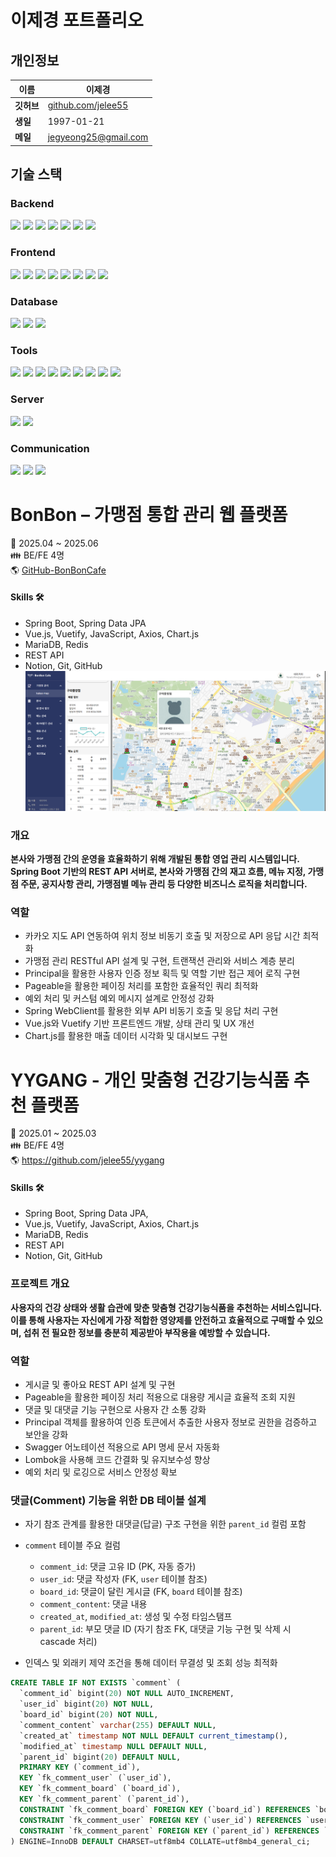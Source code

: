# 이제경 포트폴리오

## 개인정보

| **이름**   | 이제경 |
|-------------|----------|
| **깃허브** | [github.com/jelee55](https://github.com/jelee55) |
| **생일**   | 1997-01-21 |
| **메일**   | jegyeong25@gmail.com |


## 기술 스택

### Backend
<img src="https://img.shields.io/badge/java-007396?style=for-the-badge&logo=java&logoColor=white"> <img src="https://img.shields.io/badge/spring-6DB33F?style=for-the-badge&logo=spring&logoColor=white"> <img src="https://img.shields.io/badge/springboot-6DB33F?style=for-the-badge&logo=springboot&logoColor=white"> <img src="https://img.shields.io/badge/Spring%20Data%20JPA-%236DB33F?style=for-the-badge&logo=spring&logoColor=white"> <img src="https://img.shields.io/badge/Spring%20Security-6DB33F?style=for-the-badge&logo=Spring%20Security&logoColor=white"> <img src="https://img.shields.io/badge/JWT-000000?style=for-the-badge&logo=jsonwebtokens&logoColor=white"> <img src="https://img.shields.io/badge/QueryDSL-005571?style=for-the-badge&logo=hibernate&logoColor=white">

### Frontend
<img src="https://img.shields.io/badge/CSS3-1572B6?style=for-the-badge&logo=CSS3&logoColor=white"> <img src="https://img.shields.io/badge/vuetify-1867C0?style=for-the-badge&logo=vuetify&logoColor=white"> <img src="https://img.shields.io/badge/chart.js-FF6384?style=for-the-badge&logo=chartdotjs&logoColor=white"> <img src="https://img.shields.io/badge/html5-E34F26?style=for-the-badge&logo=html5&logoColor=white"> <img src="https://img.shields.io/badge/javascript-F7DF1E?style=for-the-badge&logo=JavaScript&logoColor=white"> <img src="https://img.shields.io/badge/Axios-5A29E4?style=for-the-badge&logo=Axios&logoColor=white"> <img src="https://img.shields.io/badge/vue.js-4FC08D?style=for-the-badge&logo=Vue.js&logoColor=white"> <img src="https://img.shields.io/badge/bootstrap-7952B3?style=for-the-badge&logo=bootstrap&logoColor=white">

### Database
<img src="https://img.shields.io/badge/mariaDB-003545?style=for-the-badge&logo=mariaDB&logoColor=white"> <img src="https://img.shields.io/badge/MySQL-4479A1?style=for-the-badge&logo=MySQL&logoColor=white"> <img src="https://img.shields.io/badge/Redis-DC382D?style=for-the-badge&logo=Redis&logoColor=white">

### Tools
<img src="https://img.shields.io/badge/Git-F05032?style=for-the-badge&logo=Git&logoColor=white"> <img src="https://img.shields.io/badge/github-181717?style=for-the-badge&logo=github&logoColor=white"> <img src="https://img.shields.io/badge/Figma-9C29B1?style=for-the-badge&logo=Figma&logoColor=white"> <img src="https://img.shields.io/badge/Postman-FF6C37?style=for-the-badge&logo=Postman&logoColor=white"> <img src="https://img.shields.io/badge/Swagger-85EA2D?style=for-the-badge&logo=Swagger&logoColor=white"> <img src="https://img.shields.io/badge/erdCloud-0097A7?style=for-the-badge&logo=erdCloud&logoColor=white"> <img src="https://img.shields.io/badge/VSCode-007ACC?style=for-the-badge&logo=visual-studio-code&logoColor=white"> <img src="https://img.shields.io/badge/IntelliJ_IDEA-000000?style=for-the-badge&logo=IntelliJ-IDEA&logoColor=white"> <img src="https://img.shields.io/badge/HeidiSQL-4DB0F7?style=for-the-badge&logo=heidisql&logoColor=white">


### Server
<img src="https://img.shields.io/badge/Linux-FCC624?style=for-the-badge&logo=Linux&logoColor=black"> <img src="https://img.shields.io/badge/CentOS%207-262577?style=for-the-badge&logo=CentOS&logoColor=white">

### Communication
<img src="https://img.shields.io/badge/Jira-0052CC?style=for-the-badge&logo=Jira&logoColor=white"> <img src="https://img.shields.io/badge/Discord-7289DA?style=for-the-badge&logo=Discord&logoColor=white"> <img src="https://img.shields.io/badge/Notion-000000?style=for-the-badge&logo=Notion&logoColor=white">


BonBon – 가맹점 통합 관리 웹 플랫폼
==================================
📆 2025.04 ~ 2025.06  
👪 BE/FE 4명  
🌎 [GitHub-BonBonCafe](https://github.com/jelee55/BonBonCafe-BE)  
#### Skills 🛠️
- Spring Boot, Spring Data JPA
- Vue.js, Vuetify, JavaScript, Axios, Chart.js
- MariaDB, Redis
- REST API
- Notion, Git, GitHub
![지도 API](image/mapAPI.png)  

### 개요

**본사와 가맹점 간의 운영을 효율화하기 위해 개발된 통합 영업 관리 시스템입니다.**  
**Spring Boot 기반의 REST API 서버로, 본사와 가맹점 간의 재고 흐름, 메뉴 지정, 가맹점 주문, 공지사항 관리, 가맹점별 메뉴 관리 등 다양한 비즈니스 로직을 처리합니다.**

### 역할

- 카카오 지도 API 연동하여 위치 정보 비동기 호출 및 저장으로 API 응답 시간 최적화  
- 가맹점 관리 RESTful API 설계 및 구현, 트랜잭션 관리와 서비스 계층 분리  
- Principal을 활용한 사용자 인증 정보 획득 및 역할 기반 접근 제어 로직 구현
- Pageable을 활용한 페이징 처리를 포함한 효율적인 쿼리 최적화
- 예외 처리 및 커스텀 예외 메시지 설계로 안정성 강화  
- Spring WebClient를 활용한 외부 API 비동기 호출 및 응답 처리 구현  
- Vue.js와 Vuetify 기반 프론트엔드 개발, 상태 관리 및 UX 개선  
- Chart.js를 활용한 매출 데이터 시각화 및 대시보드 구현 


YYGANG - 개인 맞춤형 건강기능식품 추천 플랫폼
==================================
📆 2025.01 ~ 2025.03  
👪 BE/FE 4명  
🌎 https://github.com/jelee55/yygang

#### Skills 🛠️
- Spring Boot, Spring Data JPA, 
- Vue.js, Vuetify, JavaScript, Axios, Chart.js
- MariaDB, Redis
- REST API
- Notion, Git, GitHub

### 프로젝트 개요

**사용자의 건강 상태와 생활 습관에 맞춘 맞춤형 건강기능식품을 추천하는 서비스입니다.** 
**이를 통해 사용자는 자신에게 가장 적합한 영양제를 안전하고 효율적으로 구매할 수 있으며, 섭취 전 필요한 정보를 충분히 제공받아 부작용을 예방할 수 있습니다.**


### 역할

- 게시글 및 좋아요 REST API 설계 및 구현  
- Pageable을 활용한 페이징 처리 적용으로 대용량 게시글 효율적 조회 지원
- 댓글 및 대댓글 기능 구현으로 사용자 간 소통 강화
- Principal 객체를 활용하여 인증 토큰에서 추출한 사용자 정보로 권한을 검증하고 보안을 강화
- Swagger 어노테이션 적용으로 API 명세 문서 자동화  
- Lombok을 사용해 코드 간결화 및 유지보수성 향상  
- 예외 처리 및 로깅으로 서비스 안정성 확보  


### 댓글(Comment) 기능을 위한 DB 테이블 설계
- 자기 참조 관계를 활용한 대댓글(답글) 구조 구현을 위한 `parent_id` 컬럼 포함  
- `comment` 테이블 주요 컬럼  
  - `comment_id`: 댓글 고유 ID (PK, 자동 증가)  
  - `user_id`: 댓글 작성자 (FK, `user` 테이블 참조)  
  - `board_id`: 댓글이 달린 게시글 (FK, `board` 테이블 참조)  
  - `comment_content`: 댓글 내용  
  - `created_at`, `modified_at`: 생성 및 수정 타임스탬프  
  - `parent_id`: 부모 댓글 ID (자기 참조 FK, 대댓글 기능 구현 및 삭제 시 cascade 처리)

- 인덱스 및 외래키 제약 조건을 통해 데이터 무결성 및 조회 성능 최적화
```sql
CREATE TABLE IF NOT EXISTS `comment` (
  `comment_id` bigint(20) NOT NULL AUTO_INCREMENT,
  `user_id` bigint(20) NOT NULL,
  `board_id` bigint(20) NOT NULL,
  `comment_content` varchar(255) DEFAULT NULL,
  `created_at` timestamp NOT NULL DEFAULT current_timestamp(),
  `modified_at` timestamp NULL DEFAULT NULL,
  `parent_id` bigint(20) DEFAULT NULL,
  PRIMARY KEY (`comment_id`),
  KEY `fk_comment_user` (`user_id`),
  KEY `fk_comment_board` (`board_id`),
  KEY `fk_comment_parent` (`parent_id`),
  CONSTRAINT `fk_comment_board` FOREIGN KEY (`board_id`) REFERENCES `board` (`board_id`),
  CONSTRAINT `fk_comment_user` FOREIGN KEY (`user_id`) REFERENCES `user` (`user_id`),
  CONSTRAINT `fk_comment_parent` FOREIGN KEY (`parent_id`) REFERENCES `comment` (`comment_id`) ON DELETE CASCADE
) ENGINE=InnoDB DEFAULT CHARSET=utf8mb4 COLLATE=utf8mb4_general_ci;
